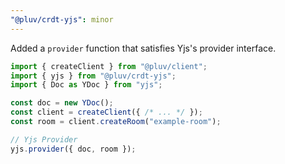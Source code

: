 ```yaml
---
"@pluv/crdt-yjs": minor
---
```


Added a `provider` function that satisfies Yjs's provider interface.

```ts
import { createClient } from "@pluv/client";
import { yjs } from "@pluv/crdt-yjs";
import { Doc as YDoc } from "yjs";

const doc = new YDoc();
const client = createClient({ /* ... */ });
const room = client.createRoom("example-room");

// Yjs Provider
yjs.provider({ doc, room });
```
